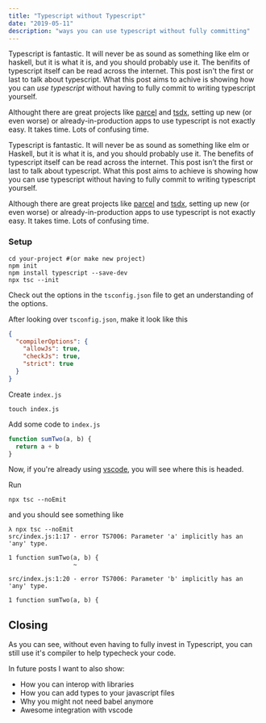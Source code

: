 ```yaml
---
title: "Typescript without Typescript"
date: "2019-05-11"
description: "ways you can use typescript without fully committing"
---
```


Typescript is fantastic. It will never be as sound as something like elm or haskell, but it is what it is, and you should probably use it.
The benifits of typescript itself can be read across the internet.
This post isn't the first or last to talk about typescript. What this post aims to achive is showing how you can _use typescript_ without having to fully
commit to writing typescript yourself.

Althought there are great projects like [parcel](https://parceljs.org/) and [tsdx](https://github.com/palmerhq/tsdx), setting up new (or even worse) or already-in-production apps to use typescript is not exactly easy. It takes time. Lots of confusing time.

Typescript is fantastic. It will never be as sound as something like elm or Haskell, but it is what it is, and you should probably use it. The benefits of typescript itself can be read across the internet. This post isn’t the first or last to talk about typescript. What this post aims to achieve is showing how you can use typescript without having to fully commit to writing typescript yourself.

Although there are great projects like [parcel](https://parceljs.org/) and [tsdx](https://github.com/palmerhq/tsdx), setting up new (or even worse) or already-in-production apps to use typescript is not exactly easy. It takes time. Lots of confusing time.

### Setup

```shell
cd your-project #(or make new project)
npm init
npm install typescript --save-dev
npx tsc --init
```

Check out the options in the `tsconfig.json` file to get an understanding of the options.

After looking over `tsconfig.json`, make it look like this

```json
{
  "compilerOptions": {
    "allowJs": true,
    "checkJs": true,
    "strict": true
  }
}
```

Create `index.js`

```shell
touch index.js
```

Add some code to `index.js`

```javascript
function sumTwo(a, b) {
  return a + b
}
```

Now, if you're already using [vscode](https://code.visualstudio.com/), you will see where this is headed.

Run

```shell
npx tsc --noEmit
```

and you should see something like

```shell
λ npx tsc --noEmit
src/index.js:1:17 - error TS7006: Parameter 'a' implicitly has an 'any' type.

1 function sumTwo(a, b) {
                  ~

src/index.js:1:20 - error TS7006: Parameter 'b' implicitly has an 'any' type.

1 function sumTwo(a, b) {
```

## Closing

As you can see, without even having to fully invest in Typescript, you can still use it's compiler to help typecheck your code.

In future posts I want to also show:

- How you can interop with libraries
- How you can add types to your javascript files
- Why you might not need babel anymore
- Awesome integration with vscode
